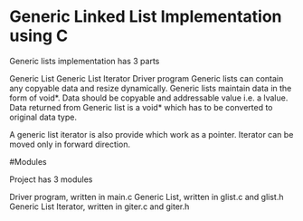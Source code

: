 # Generic Linked List Implementation using C
Generic lists implementation has 3 parts

Generic List
Generic List Iterator
Driver program
Generic lists can contain any copyable data and resize dynamically.
Generic lists maintain data in the form of void*.
Data should be copyable and addressable value i.e. a lvalue.
Data returned from Generic list is a void* which has to be converted to original data type.

A generic list iterator is also provide which work as a pointer. Iterator can be moved only in forward direction.

#Modules

Project has 3 modules

Driver program, written in main.c
Generic List, written in glist.c and glist.h
Generic List Iterator, written in giter.c and giter.h
